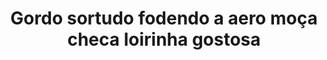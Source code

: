 ---
layout: post
title: Gordo sortudo fodendo a aero moça checa loirinha gostosa
thumb: gordo-sortudo-fodendo-a-aero-moca-checa-loirinha-gostosa
duration: "10:24"
permalink: /:title
video: https://www.xvideos.com/embedframe/48209108
categories: cumshot, facial, european, blonde, blowjob, amateur, czech, oral, crampie, rubia, mamadas, puta, locura, checa, natural-tits
---